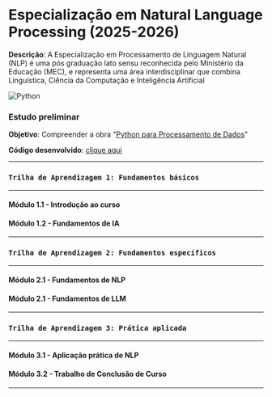 # Especialização em Natural Language Processing (2025-2026)

**Descrição**: A Especialização em Processamento de Linguagem Natural (NLP) é uma pós graduação lato sensu reconhecida pelo Ministério da Educação (MEC), e representa uma área interdisciplinar que combina Linguística, Ciência da Computação e Inteligência Artificial

![Python](https://img.shields.io/badge/python-3670A0?style=plastic&logo=python&logoColor=ffdd54)


### **Estudo preliminar**
**Objetivo**: Compreender a obra "[Python para Processamento de Dados](https://github.com/mariotlemes/pos-NLP/blob/main/livros/python+para+processamento+de+dados.pdf)"

**Código desenvolvido**: [clique aqui](https://github.com/mariotlemes/pos-NLP/blob/main/python_para_processamento_de_dados.ipynb)

----------------------------------------------------
### `Trilha de Aprendizagem 1: Fundamentos básicos`

----------------------------------------------------

#### Módulo 1.1 - Introdução ao curso 

#### Módulo 1.2 - Fundamentos de IA 

----------------------------------------------------

### `Trilha de Aprendizagem 2: Fundamentos específicos`

----------------------------------------------------

#### Módulo 2.1 - Fundamentos de NLP

#### Módulo 2.1 - Fundamentos de LLM

----------------------------------------------------

### `Trilha de Aprendizagem 3: Prática aplicada`

----------------------------------------------------

#### Módulo 3.1 - Aplicação prática de NLP
#### Módulo 3.2 - Trabalho de Conclusão de Curso

----------------------------------------------------